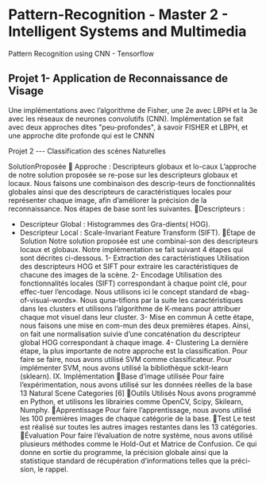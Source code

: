 # Pattern-Recognition - Master 2 - Intelligent Systems and Multimedia

Pattern Recognition using CNN - Tensorflow

Projet 1- 
Application de Reconnaissance de Visage
---
Une implémentations avec l’algorithme de Fisher, une 2e avec LBPH et la 3e avec les réseaux de neurones convolutifs (CNN). 
Implémentation se fait avec deux approches dites "peu-profondes", à savoir FISHER et LBPH, et une approche dite profonde
qui est le CNNN


Projet 2 ---
Classification des scènes Naturelles

SolutionProposée
 Approche : Descripteurs globaux et lo-caux
L’approche de notre solution proposée se re-pose sur les descripteurs globaux et locaux.
Nous faisons une combinaison des descrip-teurs de fonctionnalités globales ainsi que des
descripteurs de caractéristiques locales pour
représenter chaque image, afin d’améliorer la
précision de la reconnaissance. Nos étapes de
base sont les suivantes.
Descripteurs :
- Descripteur Global : Histogrammes des Gra-dients( HOG).
- Descripteur Local : Scale-Invariant Feature
Transform (SIFT).
Étape de Solution
Notre solution proposée est une combinai-son des descripteurs locaux et globaux. Notre
implémentation se fait suivant 4 étapes qui
sont décrites ci-dessous.
1- Extraction des caractéristiques
Utilisation des descripteurs HOG et SIFT pour
extraire les caractéristiques de chacune des
images de la scène.
2- Encodage
Utilisation des fonctionnalités locales (SIFT)
correspondant à chaque point clé, pour effec-tuer l’encodage. Nous utilisons ici le concept
standard de «bag-of-visual-words». Nous quna-tifions par la suite les caractéristiques dans les
clusters et utilisons l’algorithme de K-means
pour attribuer chaque mot visuel dans leur
cluster.
3- Mise en commun
À cette étape, nous faisons une mise en com-mun des deux premières étapes. Ainsi, on fait
une normalisation suivie d’une concaténation
du descripteur global HOG correspondant à
chaque image.
4- Clustering
La dernière étape, la plus importante de notre
approche est la classification. Pour faire se faire,
nous avons utilisé SVM comme classificateur.
Pour implémenter SVM, nous avons utilisé la
bibliothèque sckit-learn (sklearn).
IX. Implémentation
Base d’image utilisée
Pour faire l’expérimentation, nous avons utilisé
sur les données réelles de la base 13 Natural
Scene Categories [6]
Outils Utilisés
Nous avons programmé en Python, et utilisons
les librairies comme OpenCV, Scipy, Skilearn,
Numphy.
Apprentissage
Pour faire l’apprentissage, nous avons utilisé
les 100 premières images de chaque catégorie
de la base.
Test
Le test est réalisé sur toutes les autres images
restantes dans les 13 catégories.
Évaluation
Pour faire l’évaluation de notre système, nous
avons utilisé plusieurs méthodes comme le
Hold-Out et Matrice de Confusion. Ce qui
donne en sortie du programme, la précision
globale ainsi que la statistique standard de
récupération d’informations telles que la préci-sion, le rappel.
